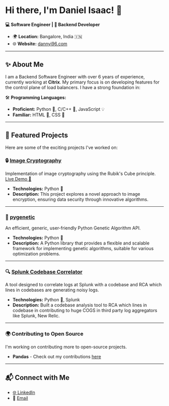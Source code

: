 # Hi there, I'm Daniel Isaac! 👋

**💻 Software Engineer | 🔧 Backend Developer**

- 🌍 **Location:** Bangalore, India 🇮🇳  
- 🌐 **Website:** [dannyi96.com](http://dannyi96.com/)

---

## ✨ About Me

I am a Backend Software Engineer with over 6 years of experience, currently working at **Citrix**. My primary focus is on developing features for the control plane of load balancers. I have a strong foundation in:

🛠️ **Programming Languages:**  
- **Proficient:** Python 🐍, C/C++ 💾, JavaScript 💡  
- **Familiar:** HTML 📄, CSS 🎨


---

## 🚀 Featured Projects

Here are some of the exciting projects I've worked on:

### 🔒 [Image Cryptography](https://github.com/dannyi96/Image-Cryptography)

Implementation of image cryptography using the Rubik's Cube principle.  
[Live Demo 🎨](https://dannyi96.github.io/Image-Cryptography/)

- **Technologies:** Python 🐍
- **Description:** This project explores a novel approach to image encryption, ensuring data security through innovative algorithms.

---

### 🧬 [pygenetic](https://github.com/dannyi96/pygenetic)

An efficient, generic, user-friendly Python Genetic Algorithm API.

- **Technologies:** Python 🐍
- **Description:** A Python library that provides a flexible and scalable framework for implementing genetic algorithms, suitable for various optimization problems.

---

### 🔍 [Splunk Codebase Correlator](https://github.com/dannyi96/Splunk-Codebase-Correlator)

A tool designed to correlate logs at Splunk with a codebase and RCA which lines in codebases are generating noisy logs.

- **Technologies:** Python 🐍, Splunk
- **Description:** Built a codebase analysis tool to RCA which lines in codebase in contributing to huge COGS in third party log aggregators like Splunk, New Relic.

---

### 🌍 Contributing to Open Source

I'm working on contributing more to open-source projects.

- **Pandas** - Check out my contributions [here](https://github.com/pandas-dev/pandas/pulls?q=+author:dannyi96)

---

## 📬 Connect with Me

- [🌐 LinkedIn](https://www.linkedin.com/in/dannyi96/)  
- 📧 [Email](mailto:danielbcbs2@gmail.com)

